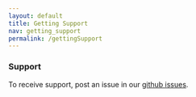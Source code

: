 ```yaml
---
layout: default
title: Getting Support
nav: getting_support
permalink: /gettingSupport
---
```

### Support

To receive support, post an issue in our [github issues](https://github.com/GSA/GSA-APIs/issues).

<body id="getting_support"></body>
